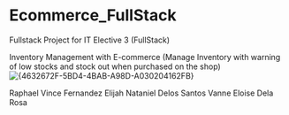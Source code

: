 # Ecommerce_FullStack
Fullstack Project for IT Elective 3 (FullStack)

Inventory Management with E-commerce (Manage Inventory with warning of low stocks and stock out when purchased on the shop)
![{4632672F-5BD4-4BAB-A98D-A030204162FB}](https://github.com/user-attachments/assets/35fca7c3-ca0f-4590-9bf3-525bd87a154a)

Raphael Vince Fernandez
Elijah Nataniel Delos Santos
Vanne Eloise Dela Rosa
